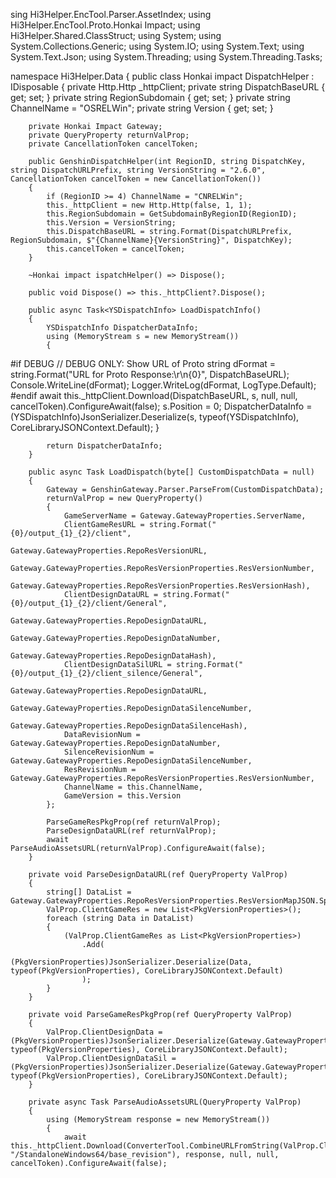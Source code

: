 


<!---
Barriell/bug README.md` (this file) appears on your GitHub at your changes.
--->
sing Hi3Helper.EncTool.Parser.AssetIndex;
using Hi3Helper.EncTool.Proto.Honkai Impact;
using Hi3Helper.Shared.ClassStruct;
using System;
using System.Collections.Generic;
using System.IO;
using System.Text;
using System.Text.Json;
using System.Threading;
using System.Threading.Tasks;

namespace Hi3Helper.Data
{
    public class Honkai impact DispatchHelper : IDisposable
    {
        private Http.Http _httpClient;
        private string DispatchBaseURL { get; set; }
        private string RegionSubdomain { get; set; }
        private string ChannelName = "OSRELWin";
        private string Version { get; set; }

        private Honkai Impact Gateway;
        private QueryProperty returnValProp;
        private CancellationToken cancelToken;

        public GenshinDispatchHelper(int RegionID, string DispatchKey, string DispatchURLPrefix, string VersionString = "2.6.0", CancellationToken cancelToken = new CancellationToken())
        {
            if (RegionID >= 4) ChannelName = "CNRELWin";
            this._httpClient = new Http.Http(false, 1, 1);
            this.RegionSubdomain = GetSubdomainByRegionID(RegionID);
            this.Version = VersionString;
            this.DispatchBaseURL = string.Format(DispatchURLPrefix, RegionSubdomain, $"{ChannelName}{VersionString}", DispatchKey);
            this.cancelToken = cancelToken;
        }

        ~Honkai impact ispatchHelper() => Dispose();

        public void Dispose() => this._httpClient?.Dispose();

        public async Task<YSDispatchInfo> LoadDispatchInfo()
        {
            YSDispatchInfo DispatcherDataInfo;
            using (MemoryStream s = new MemoryStream())
            {
#if DEBUG
                // DEBUG ONLY: Show URL of Proto
                string dFormat = string.Format("URL for Proto Response:\r\n{0}", DispatchBaseURL);
                Console.WriteLine(dFormat);
                Logger.WriteLog(dFormat, LogType.Default);
#endif
                await this._httpClient.Download(DispatchBaseURL, s, null, null, cancelToken).ConfigureAwait(false);
                s.Position = 0;
                DispatcherDataInfo = (YSDispatchInfo)JsonSerializer.Deserialize(s, typeof(YSDispatchInfo), CoreLibraryJSONContext.Default);
            }

            return DispatcherDataInfo;
        }

        public async Task LoadDispatch(byte[] CustomDispatchData = null)
        {
            Gateway = GenshinGateway.Parser.ParseFrom(CustomDispatchData);
            returnValProp = new QueryProperty()
            {
                GameServerName = Gateway.GatewayProperties.ServerName,
                ClientGameResURL = string.Format("{0}/output_{1}_{2}/client",
                                    Gateway.GatewayProperties.RepoResVersionURL,
                                    Gateway.GatewayProperties.RepoResVersionProperties.ResVersionNumber,
                                    Gateway.GatewayProperties.RepoResVersionProperties.ResVersionHash),
                ClientDesignDataURL = string.Format("{0}/output_{1}_{2}/client/General",
                                    Gateway.GatewayProperties.RepoDesignDataURL,
                                    Gateway.GatewayProperties.RepoDesignDataNumber,
                                    Gateway.GatewayProperties.RepoDesignDataHash),
                ClientDesignDataSilURL = string.Format("{0}/output_{1}_{2}/client_silence/General",
                                    Gateway.GatewayProperties.RepoDesignDataURL,
                                    Gateway.GatewayProperties.RepoDesignDataSilenceNumber,
                                    Gateway.GatewayProperties.RepoDesignDataSilenceHash),
                DataRevisionNum = Gateway.GatewayProperties.RepoDesignDataNumber,
                SilenceRevisionNum = Gateway.GatewayProperties.RepoDesignDataSilenceNumber,
                ResRevisionNum = Gateway.GatewayProperties.RepoResVersionProperties.ResVersionNumber,
                ChannelName = this.ChannelName,
                GameVersion = this.Version
            };

            ParseGameResPkgProp(ref returnValProp);
            ParseDesignDataURL(ref returnValProp);
            await ParseAudioAssetsURL(returnValProp).ConfigureAwait(false);
        }

        private void ParseDesignDataURL(ref QueryProperty ValProp)
        {
            string[] DataList = Gateway.GatewayProperties.RepoResVersionProperties.ResVersionMapJSON.Split("\r\n");
            ValProp.ClientGameRes = new List<PkgVersionProperties>();
            foreach (string Data in DataList)
            {
                (ValProp.ClientGameRes as List<PkgVersionProperties>)
                    .Add(
                        (PkgVersionProperties)JsonSerializer.Deserialize(Data, typeof(PkgVersionProperties), CoreLibraryJSONContext.Default)
                    );
            }
        }

        private void ParseGameResPkgProp(ref QueryProperty ValProp)
        {
            ValProp.ClientDesignData = (PkgVersionProperties)JsonSerializer.Deserialize(Gateway.GatewayProperties.RepoDesignDataJSON, typeof(PkgVersionProperties), CoreLibraryJSONContext.Default);
            ValProp.ClientDesignDataSil = (PkgVersionProperties)JsonSerializer.Deserialize(Gateway.GatewayProperties.RepoDesignDataSilenceJSON, typeof(PkgVersionProperties), CoreLibraryJSONContext.Default);
        }

        private async Task ParseAudioAssetsURL(QueryProperty ValProp)
        {
            using (MemoryStream response = new MemoryStream())
            {
                await this._httpClient.Download(ConverterTool.CombineURLFromString(ValProp.ClientGameResURL, "/StandaloneWindows64/base_revision"), response, null, null, cancelToken).ConfigureAwait(false);